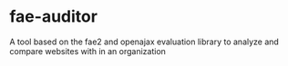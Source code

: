 # fae-auditor
A tool based on the fae2 and openajax evaluation library to analyze and compare websites with in an organization
